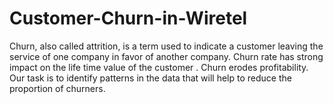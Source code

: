 # Customer-Churn-in-Wiretel
Churn, also called attrition, is a term used to indicate a customer leaving the service of one company in favor of another company. Churn rate has strong impact on the life time value of the customer . Churn erodes profitability. Our task is to identify patterns in the data that will help to reduce the proportion of churners. 
